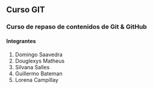 ## Curso GIT

### Curso de repaso de contenidos de Git & GitHub

#### Integrantes

1) Domingo Saavedra
2) Douglexys Matheus
3) Silvana Salles
4) Guillermo Bateman
5) Lorena Campillay



